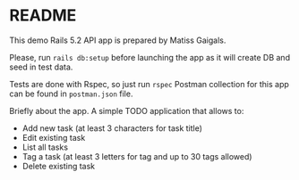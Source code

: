 # README

This demo Rails 5.2 API app is prepared by Matiss Gaigals.

Please, run `rails db:setup` before launching the app as it will create DB and seed in test data.

Tests are done with Rspec, so just run `rspec`
Postman collection for this app can be found in `postman.json` file.

Briefly about the app.
A simple TODO application that allows to:
* Add new task (at least 3 characters for task title)
* Edit existing task
* List all tasks
* Tag a task (at least 3 letters for tag and up to 30 tags allowed)
* Delete existing task
